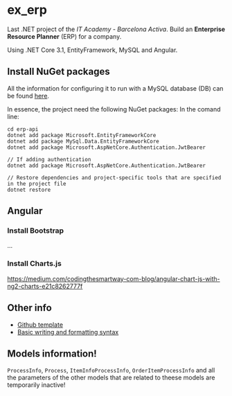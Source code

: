# ex_erp

Last .NET project of the _IT Academy - Barcelona Activa_.
Build an **Enterprise Resource Planner** (ERP) for a company.

Using .NET Core 3.1, EntityFramework, MySQL and Angular.

## Install NuGet packages
All the information for configuring it to run with a MySQL database (DB) can be found [here](https://dev.mysql.com/doc/connector-net/en/connector-net-entityframework-core-example.html).

In essence, the project need the following NuGet packages:
In the comand line:
```
cd erp-api
dotnet add package Microsoft.EntityFrameworkCore
dotnet add package MySql.Data.EntityFrameworkCore
dotnet add package Microsoft.AspNetCore.Authentication.JwtBearer

// If adding authentication
dotnet add package Microsoft.AspNetCore.Authentication.JwtBearer

// Restore dependencies and project-specific tools that are specified in the project file
dotnet restore
```

## Angular
### Install Bootstrap
...

### Install Charts.js
https://medium.com/codingthesmartway-com-blog/angular-chart-js-with-ng2-charts-e21c8262777f

## Other info

- [Github template](https://github.com/othneildrew/Best-README-Template#contributing)
- [Basic writing and formatting syntax
](https://docs.github.com/en/github/writing-on-github/basic-writing-and-formatting-syntax)


## Models information!
`ProcessInfo`, `Process`, `ItemInfoProcessInfo`, `OrderItemProcessInfo` and all the parameters of the other models that are related to theese models are temporarily inactive!
